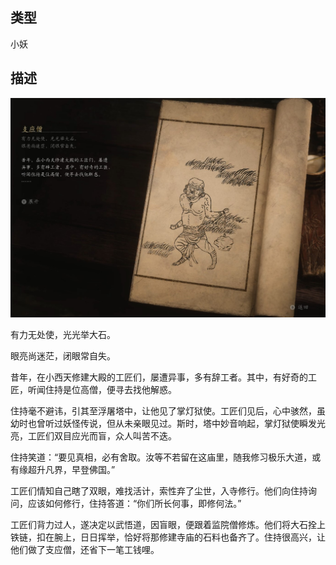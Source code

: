 
## 类型

小妖

## 描述

![支应僧](../../images/小妖/支应僧.jpg)

有力无处使，光光举大石。

眼亮尚迷茫，闭眼常自失。

昔年，在小西天修建大殿的工匠们，屡遭异事，多有辞工者。其中，有好奇的工匠，听闻住持是位高僧，便寻去找他解惑。

住持毫不避讳，引其至浮屠塔中，让他见了掌灯狱使。工匠们见后，心中骇然，虽幼时也曾听过妖怪传说，但从未亲眼见过。斯时，塔中妙音响起，掌灯狱使瞬发光亮，工匠们双目应光而盲，众人叫苦不迭。

住持笑道：“要见真相，必有舍取。汝等不若留在这庙里，随我修习极乐大道，或有缘超升凡界，早登佛国。”

工匠们情知自己瞎了双眼，难找活计，索性弃了尘世，入寺修行。他们向住持询问，应该如何修行，住持答道：“你们所长何事，即修何法。”

工匠们背力过人，遂决定以武悟道，因盲眼，便跟着监院僧修炼。他们将大石拴上铁链，扣在腕上，日日挥举，恰好将那修建寺庙的石料也备齐了。住持很高兴，让他们做了支应僧，还省下一笔工钱哩。


    